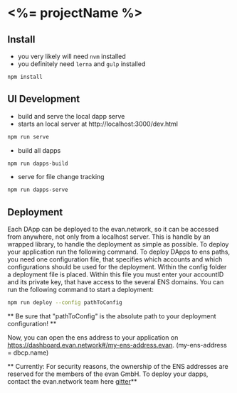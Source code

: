 # <%= projectName %>

## Install
- you very likely will need `nvm` installed
- you definitely need `lerna` and `gulp` installed

```bash
npm install
```

## UI Development
- build and serve the local dapp serve
- starts an local server at http://localhost:3000/dev.html
```bash
npm run serve
```

- build all dapps
```bash
npm run dapps-build
```

- serve for file change tracking
```bash
npm run dapps-serve
```

## Deployment
Each DApp can be deployed to the evan.network, so it can be accessed from anywhere, not only from a localhost server. This is handle by an wrapped library, to handle the deployment as simple as possible. To deploy your application run the following command. To deploy DApps to ens paths, you need one configuration file, that specifies which accounts and which configurations should be used for the deployment.
Within the config folder a deployment file is placed. Within this file you must enter your accountID and its private key, that have access to the several ENS domains. You can run the following command to start a deployment:

```bash
npm run deploy --config pathToConfig
```

** Be sure that "pathToConfig" is the absolute path to your deployment configuration! **

Now, you can open the ens address to your application on https://dashboard.evan.network#/my-ens-address.evan. (my-ens-address = dbcp.name)

** Currently: For security reasons, the ownership of the ENS addresses are reserved for the members of the evan GmbH. To deploy your dapps, contact the evan.network team here [gitter](https://gitter.im/evannetwork)**

